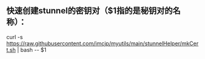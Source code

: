 
## 快速创建stunnel的密钥对（$1指的是秘钥对的名称）：
curl -s https://raw.githubusercontent.com/imcjp/myutils/main/stunnelHelper/mkCert.sh | bash -- $1
